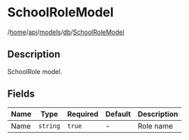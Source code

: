 # SchoolRoleModel

/[home](/README.md)/[api](/docs/api/README.md)/[models](/docs/api/README.md#models)/[db](/docs/api/README.md#database-models)/[SchoolRoleModel](/docs/api/models/db/SchoolRole.md)

## Description

SchoolRole model.

## Fields

| Name | Type | Required | Default | Description |
| ---- | ---- | -------- | ------- | ----------- |
| Name | `string` | `true` | - | Role name |
